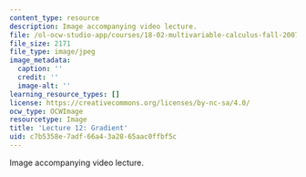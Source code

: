 ```yaml
---
content_type: resource
description: Image accompanying video lecture.
file: /ol-ocw-studio-app/courses/18-02-multivariable-calculus-fall-2007/c7b5358e7adf66a43a2865aac0ffbf5c_12.jpg
file_size: 2171
file_type: image/jpeg
image_metadata:
  caption: ''
  credit: ''
  image-alt: ''
learning_resource_types: []
license: https://creativecommons.org/licenses/by-nc-sa/4.0/
ocw_type: OCWImage
resourcetype: Image
title: 'Lecture 12: Gradient'
uid: c7b5358e-7adf-66a4-3a28-65aac0ffbf5c
---
```

Image accompanying video lecture.